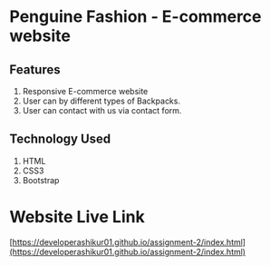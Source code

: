 # Penguine Fashion - E-commerce website

## Features 
1. Responsive E-commerce website
2. User can by different types of Backpacks.
3. User can contact with us via contact form.

## Technology Used 
1. HTML 
2. CSS3 
3. Bootstrap 

# Website Live Link 
[https://developerashikur01.github.io/assignment-2/index.html](https://developerashikur01.github.io/assignment-2/index.html)
